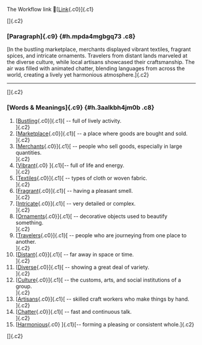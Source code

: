 The Workflow link
👏[[Link](https://www.google.com/url?q=http://www.google.com&sa=D&source=editors&ust=1758101272244106&usg=AOvVaw30K2o9DZNG8fdC92xSMD3W){.c0}]{.c1}

[]{.c2}

### [Paragraph]{.c9} {#h.mpda4mgbgq73 .c8}

[In the bustling marketplace, merchants displayed vibrant textiles,
fragrant spices, and intricate ornaments. Travelers from distant lands
marveled at the diverse culture, while local artisans showcased their
craftsmanship. The air was filled with animated chatter, blending
languages from across the world, creating a lively yet harmonious
atmosphere.]{.c2}

------------------------------------------------------------------------

[]{.c2}

### [Words & Meanings]{.c9} {#h.3aalkbh4jm0b .c8}

1.  [[Bustling](https://www.google.com/url?q=http://www.google.com&sa=D&source=editors&ust=1758101272245501&usg=AOvVaw2ZwOIYVhg5i1zOi84SPr1G){.c0}]{.c1}[ --
    full of lively activity.\
    ]{.c2}
2.  [[Marketplace](https://www.google.com/url?q=http://www.google.com&sa=D&source=editors&ust=1758101272245804&usg=AOvVaw2BsJCGKkRgTcL0vCBat4Tc){.c0}]{.c1}[ --
    a place where goods are bought and sold.\
    ]{.c2}
3.  [[Merchants](https://www.google.com/url?q=http://www.google.com&sa=D&source=editors&ust=1758101272246107&usg=AOvVaw3sFAdo1M_OGrBR6XlJFyn2){.c0}]{.c1}[ --
    people who sell goods, especially in large quantities.\
    ]{.c2}
4.  [[Vibrant](https://www.google.com/url?q=http://www.google.com&sa=D&source=editors&ust=1758101272246430&usg=AOvVaw377s4uHEFwHeYcNxRpHLcp){.c0}
    ]{.c1}[-- full of life and energy.\
    ]{.c2}
5.  [[Textiles](https://www.google.com/url?q=http://www.google.com&sa=D&source=editors&ust=1758101272246722&usg=AOvVaw2ZQUkPCSfLAo9QN-6LNGjm){.c0}]{.c1}[ --
    types of cloth or woven fabric.\
    ]{.c2}
6.  [[Fragrant](https://www.google.com/url?q=http://www.google.com&sa=D&source=editors&ust=1758101272247007&usg=AOvVaw1bUJFMKhncCohUZOl4tZZW){.c0}]{.c1}[ --
    having a pleasant smell.\
    ]{.c2}
7.  [[Intricate](https://www.google.com/url?q=http://www.google.com&sa=D&source=editors&ust=1758101272247297&usg=AOvVaw2YMY-POcNXgqRb8FdZ1xN3){.c0}]{.c1}[ --
    very detailed or complex.\
    ]{.c2}
8.  [[Ornaments](https://www.google.com/url?q=http://www.google.com&sa=D&source=editors&ust=1758101272247531&usg=AOvVaw0XQvWcqomLGfNwRBgH_RIK){.c0}]{.c1}[ --
    decorative objects used to beautify something.\
    ]{.c2}
9.  [[Travelers](https://www.google.com/url?q=http://www.google.com&sa=D&source=editors&ust=1758101272247827&usg=AOvVaw3mPM9IbeLSS0vpx2uidxSE){.c0}]{.c1}[ --
    people who are journeying from one place to another.\
    ]{.c2}
10. [[Distant](https://www.google.com/url?q=http://www.google.com&sa=D&source=editors&ust=1758101272248135&usg=AOvVaw2IoqiWczF03oYi8IuziayT){.c0}]{.c1}[ --
    far away in space or time.\
    ]{.c2}
11. [[Diverse](https://www.google.com/url?q=http://www.google.com&sa=D&source=editors&ust=1758101272248351&usg=AOvVaw23mw-T1T8APs-Gbxb_jjOO){.c0}]{.c1}[ --
    showing a great deal of variety.\
    ]{.c2}
12. [[Culture](https://www.google.com/url?q=http://www.google.com&sa=D&source=editors&ust=1758101272248609&usg=AOvVaw1St_fvea9WBo3q2yDhTY2-){.c0}]{.c1}[ --
    the customs, arts, and social institutions of a group.\
    ]{.c2}
13. [[Artisans](https://www.google.com/url?q=http://www.google.com&sa=D&source=editors&ust=1758101272248924&usg=AOvVaw0rkVUlSXJ2k0rzfb_I2nLr){.c0}]{.c1}[ --
    skilled craft workers who make things by hand.\
    ]{.c2}
14. [[Chatter](https://www.google.com/url?q=http://www.google.com&sa=D&source=editors&ust=1758101272249180&usg=AOvVaw181Lq7ZfOFPLIddoEJ6U0B){.c0}]{.c1}[ --
    fast and continuous talk.\
    ]{.c2}
15. [[Harmonious](https://www.google.com/url?q=http://www.google.com&sa=D&source=editors&ust=1758101272249326&usg=AOvVaw1C4PrQHVg-45rEgrRwULfx){.c0}
    ]{.c1}[-- forming a pleasing or consistent whole.]{.c2}

[]{.c2}
